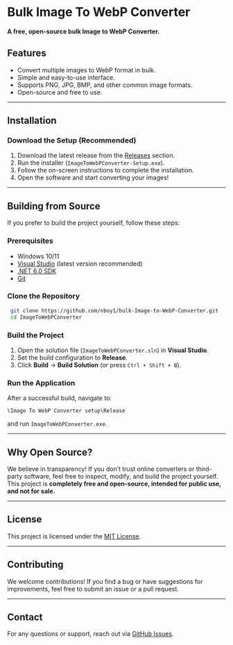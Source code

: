 # Bulk Image To WebP Converter

**A free, open-source bulk Image to WebP Converter.**

## Features

- Convert multiple images to WebP format in bulk.
- Simple and easy-to-use interface.
- Supports PNG, JPG, BMP, and other common image formats.
- Open-source and free to use.

---

## Installation

### **Download the Setup (Recommended)**

1. Download the latest release from the [Releases](https://github.com/yourusername/ImageToWebPConverter/releases) section.
2. Run the installer (`ImageToWebPConverter-Setup.exe`).
3. Follow the on-screen instructions to complete the installation.
4. Open the software and start converting your images!

---

## Building from Source

If you prefer to build the project yourself, follow these steps:

### **Prerequisites**

- Windows 10/11
- [Visual Studio](https://visualstudio.microsoft.com/) (latest version recommended)
- [.NET 6.0 SDK](https://dotnet.microsoft.com/en-us/download/dotnet/6.0)
- [Git](https://git-scm.com/)

### **Clone the Repository**

```sh
 git clone https://github.com/nboy1/bulk-Image-to-WebP-Converter.git
 cd ImageToWebPConverter
```

### **Build the Project**

1. Open the solution file (`ImageToWebPConverter.sln`) in **Visual Studio**.
2. Set the build configuration to **Release**.
3. Click **Build** → **Build Solution** (or press `Ctrl + Shift + B`).

### **Run the Application**

After a successful build, navigate to:

```
\Image To WebP Converter setup\Release
```

and run `ImageToWebPConverter.exe`.

---

## Why Open Source?

We believe in transparency! If you don’t trust online converters or third-party software, feel free to inspect, modify, and build the project yourself. This project is **completely free and open-source, intended for public use, and not for sale.**

---

## License

This project is licensed under the [MIT License](LICENSE).

---

## Contributing

We welcome contributions! If you find a bug or have suggestions for improvements, feel free to submit an issue or a pull request.

---

## Contact

For any questions or support, reach out via [GitHub Issues](https://github.com/nboy1/bulk-Image-to-WebP-Converter/issues).

